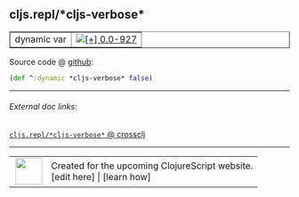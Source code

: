 ## cljs.repl/\*cljs-verbose\*



 <table border="1">
<tr>
<td>dynamic var</td>
<td><a href="https://github.com/cljsinfo/cljs-api-docs/tree/0.0-927"><img valign="middle" alt="[+] 0.0-927" title="Added in 0.0-927" src="https://img.shields.io/badge/+-0.0--927-lightgrey.svg"></a> </td>
</tr>
</table>









Source code @ [github](https://github.com/clojure/clojurescript/blob/r1552/src/clj/cljs/repl.clj#L19):

```clj
(def ^:dynamic *cljs-verbose* false)
```

<!--
Repo - tag - source tree - lines:

 <pre>
clojurescript @ r1552
└── src
    └── clj
        └── cljs
            └── <ins>[repl.clj:19](https://github.com/clojure/clojurescript/blob/r1552/src/clj/cljs/repl.clj#L19)</ins>
</pre>

-->

---



###### External doc links:

[`cljs.repl/*cljs-verbose*` @ crossclj](http://crossclj.info/fun/cljs.repl/*cljs-verbose*.html)<br>

---

 <table>
<tr><td>
<img valign="middle" align="right" width="48px" src="http://i.imgur.com/Hi20huC.png">
</td><td>
Created for the upcoming ClojureScript website.<br>
[edit here] | [learn how]
</td></tr></table>

[edit here]:https://github.com/cljsinfo/cljs-api-docs/blob/master/cljsdoc/cljs.repl_STARcljs-verboseSTAR.cljsdoc
[learn how]:https://github.com/cljsinfo/cljs-api-docs/wiki/cljsdoc-files

<!--

This information was too distracting to show to readers, but I'll leave it
commented here since it is helpful to:

- pretty-print the data used to generate this document
- and show how to retrieve that data



The API data for this symbol:

```clj
{:ns "cljs.repl",
 :name "*cljs-verbose*",
 :type "dynamic var",
 :source {:code "(def ^:dynamic *cljs-verbose* false)",
          :title "Source code",
          :repo "clojurescript",
          :tag "r1552",
          :filename "src/clj/cljs/repl.clj",
          :lines [19]},
 :full-name "cljs.repl/*cljs-verbose*",
 :full-name-encode "cljs.repl_STARcljs-verboseSTAR",
 :history [["+" "0.0-927"]]}

```

Retrieve the API data for this symbol:

```clj
;; from Clojure REPL
(require '[clojure.edn :as edn])
(-> (slurp "https://raw.githubusercontent.com/cljsinfo/cljs-api-docs/catalog/cljs-api.edn")
    (edn/read-string)
    (get-in [:symbols "cljs.repl/*cljs-verbose*"]))
```

-->
